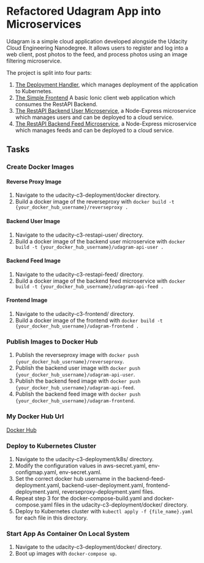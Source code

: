 # Refactored Udagram App into Microservices

Udagram is a simple cloud application developed alongside the Udacity Cloud Engineering Nanodegree. It allows users to register and log into a web client, post photos to the feed, and process photos using an image filtering microservice.

The project is split into four parts:

1. [The Deployment Handler](/udagram-reverseproxy), which manages deployment of the application to Kubernetes.
2. [The Simple Frontend](/udagram-frontend)
   A basic Ionic client web application which consumes the RestAPI Backend.
3. [The RestAPI Backend User Microservice](/udagram-api-user), a Node-Express microservice which manages users and can be deployed to a cloud service.
4. [The RestAPI Backend Feed Microservice](/udagram-api-feed), a Node-Express microservice which manages feeds and can be deployed to a cloud service.

## Tasks

### Create Docker Images

#### Reverse Proxy Image

1. Navigate to the udacity-c3-deployment/docker directory.
2. Build a docker image of the reverseproxy with `docker build -t {your_docker_hub_username}/reverseproxy .`

#### Backend User Image

1. Navigate to the udacity-c3-restapi-user/ directory.
2. Build a docker image of the backend user microservice with `docker build -t {your_docker_hub_username}/udagram-api-user .`

#### Backend Feed Image

1. Navigate to the udacity-c3-restapi-feed/ directory.
2. Build a docker image of the backend feed microservice with `docker build -t {your_docker_hub_username}/udagram-api-feed .`

#### Frontend Image

1. Navigate to the udacity-c3-frontend/ directory.
2. Build a docker image of the frontend with `docker build -t {your_docker_hub_username}/udagram-frontend .`

### Publish Images to Docker Hub

1. Publish the reverseproxy image with `docker push {your_docker_hub_username}/reverseproxy`.
2. Publish the backend user image with `docker push {your_docker_hub_username}/udagram-api-user`.
3. Publish the backend feed image with `docker push {your_docker_hub_username}/udagram-api-feed`.
4. Publish the backend feed image with `docker push {your_docker_hub_username}/udagram-frontend`.

### My Docker Hub Url

[Docker Hub](https://hub.docker.com/u/nguyenbason)

### Deploy to Kubernetes Cluster

1. Navigate to the udacity-c3-deployment/k8s/ directory.
2. Modify the configuration values in aws-secret.yaml, env-configmap.yaml, env-secret.yaml.
3. Set the correct docker hub username in the backend-feed-deployment.yaml, backend-user-deployment.yaml, frontend-deployment.yaml, reverseproxy-deployment.yaml files.
4. Repeat step 3 for the docker-compose-build.yaml and docker-compose.yaml files in the udacity-c3-deployment/docker/ directory.
5. Deploy to Kubernetes cluster with `kubectl apply -f {file_name}.yaml` for each file in this directory.

### Start App As Container On Local System

1. Navigate to the udacity-c3-deployment/docker/ directory.
2. Boot up images with `docker-compose up`.